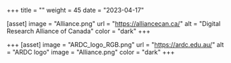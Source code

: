 +++
title = ""
weight = 45
date = "2023-04-17"

[asset]
  image = "Alliance.png"
  url = "https://alliancecan.ca/"
  alt = "Digital Research Alliance of Canada"
  color = "dark"
+++

+++
[asset]
    image = "ARDC_logo_RGB.png"
    url = "https://ardc.edu.au/"
    alt = "ARDC logo"
    image = "Alliance.png"
    color = "dark"
+++
